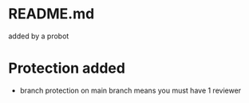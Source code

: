 # README.md
added by a probot

# Protection added
- branch protection on main branch means you must have 1 reviewer
   
